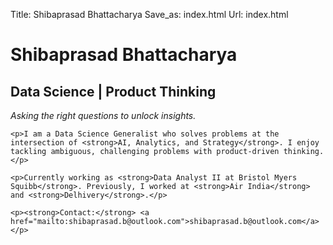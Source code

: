 Title: Shibaprasad Bhattacharya
Save_as: index.html
Url: index.html

<div class="container">
    <h1>Shibaprasad Bhattacharya</h1>
    <h2>Data Science | Product Thinking</h2>
    <p><em>Asking the right questions to unlock insights.</em></p>

    <p>I am a Data Science Generalist who solves problems at the intersection of <strong>AI, Analytics, and Strategy</strong>. I enjoy tackling ambiguous, challenging problems with product-driven thinking.</p>

    <p>Currently working as <strong>Data Analyst II at Bristol Myers Squibb</strong>. Previously, I worked at <strong>Air India</strong> and <strong>Delhivery</strong>.</p>

    <p><strong>Contact:</strong> <a href="mailto:shibaprasad.b@outlook.com">shibaprasad.b@outlook.com</a></p>
</div>
